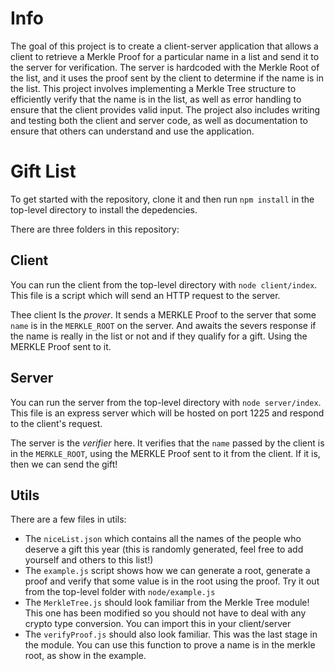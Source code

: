 # Info
The goal of this project is to create a client-server application that allows a client to retrieve a Merkle Proof for a particular name in a list and send it to the server for verification. The server is hardcoded with the Merkle Root of the list, and it uses the proof sent by the client to determine if the name is in the list. This project involves implementing a Merkle Tree structure to efficiently verify that the name is in the list, as well as error handling to ensure that the client provides valid input. The project also includes writing and testing both the client and server code, as well as documentation to ensure that others can understand and use the application.

# Gift List

To get started with the repository, clone it and then run `npm install` in the top-level directory to install the depedencies.

There are three folders in this repository:

## Client

You can run the client from the top-level directory with `node client/index`. This file is a script which will send an HTTP request to the server.

Thee client Is the _prover_. It sends a MERKLE Proof to the server that some `name` is in the `MERKLE_ROOT` on the server.
And awaits the severs response if the name is really in the list or not and if they qualify for a gift. Using the MERKLE Proof sent to it. 

## Server

You can run the server from the top-level directory with `node server/index`. This file is an express server which will be hosted on port 1225 and respond to the client's request.

The server is the _verifier_ here. It verifies that the `name` passed by the client is in the `MERKLE_ROOT`, using the MERKLE Proof sent to it from the client. If it is, then we can send the gift! 

## Utils

There are a few files in utils:

- The `niceList.json` which contains all the names of the people who deserve a gift this year (this is randomly generated, feel free to add yourself and others to this list!)
- The `example.js` script shows how we can generate a root, generate a proof and verify that some value is in the root using the proof. Try it out from the top-level folder with `node/example.js`
- The `MerkleTree.js` should look familiar from the Merkle Tree module! This one has been modified so you should not have to deal with any crypto type conversion. You can import this in your client/server
- The `verifyProof.js` should also look familiar. This was the last stage in the module. You can use this function to prove a name is in the merkle root, as show in the example.
